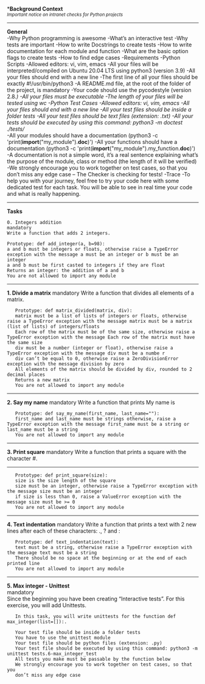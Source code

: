 ***Background Context**  
<sub>*Important notice on intranet checks for Python projects*</sub>

__________________________________________________________________________________________________________________________________________________________
**General**  
     -Why Python programming is awesome
     -What’s an interactive test
     -Why tests are important
     -How to write Docstrings to create tests
     -How to write documentation for each module and function
     -What are the basic option flags to create tests
     -How to find edge cases
     -Requirements
     -Python Scripts
     -Allowed editors: vi, vim, emacs
     -All your files will be interpreted/compiled on Ubuntu 20.04 LTS using python3 (version 3.9)
     -All your files should end with a new line
     -The first line of all your files should be exactly #!/usr/bin/python3
     -A README.md file, at the root of the folder of the project, is mandatory
     -Your code should use the pycodestyle (version 2.8.*)
     -All your files must be executable
     -The length of your files will be tested using wc
     -Python Test Cases
     -Allowed editors: vi, vim, emacs
     -All your files should end with a new line
     -All your test files should be inside a folder tests
     -All your test files should be text files (extension: .txt)
     -All your tests should be executed by using this command: python3 -m doctest ./tests/*  
     -All your modules should have a documentation (python3 -c 'print(__import__("my_module").__doc__)')
     -All your functions should have a documentation (python3 -c 'print(__import__("my_module").my_function.__doc__)')
     -A documentation is not a simple word, it’s a real sentence explaining what’s the purpose of the module, class or method (the length of it will be verified)
     -We strongly encourage you to work together on test cases, so that you don’t miss any edge case – The Checker is checking for tests!
     -Trace
     -To help you with your journey, feel free to try your code here with some dedicated test for each task. You will be able to see in real time your code and what is really happening.
______________________________________________________________________________________________________________________________________________________________________________________________
  **Tasks**

    0. Integers addition
    mandatory
    Write a function that adds 2 integers.

    Prototype: def add_integer(a, b=98):
    a and b must be integers or floats, otherwise raise a TypeError exception with the message a must be an integer or b must be an integer
    a and b must be first casted to integers if they are float
    Returns an integer: the addition of a and b
    You are not allowed to import any module
______________________________________________________________________________________________________________________________________________________________________________________________
  **1. Divide a matrix** 
       mandatory
       Write a function that divides all elements of a matrix.

       Prototype: def matrix_divided(matrix, div):
       matrix must be a list of lists of integers or floats, otherwise raise a TypeError exception with the message matrix must be a matrix (list of lists) of integers/floats
       Each row of the matrix must be of the same size, otherwise raise a TypeError exception with the message Each row of the matrix must have the same size
       div must be a number (integer or float), otherwise raise a TypeError exception with the message div must be a numbe r
       div can’t be equal to 0, otherwise raise a ZeroDivisionError exception with the message division by zero
       All elements of the matrix should be divided by div, rounded to 2 decimal places
       Returns a new matrix
       You are not allowed to import any module
_________________________________________________________________________________________________________________________________________________________________________________________________
  **2. Say my name**
       mandatory
       Write a function that prints My name is <first name> <last name>

       Prototype: def say_my_name(first_name, last_name=""):
       first_name and last_name must be strings otherwise, raise a TypeError exception with the message first_name must be a string or last_name must be a string
       You are not allowed to import any module
_________________________________________________________________________________________________________________________________________________________________________________________________
  **3. Print square**
       mandatory
       Write a function that prints a square with the character #.
_________________________________________________________________________________________________
       Prototype: def print_square(size):
       size is the size length of the square
       size must be an integer, otherwise raise a TypeError exception with the message size must be an integer
       if size is less than 0, raise a ValueError exception with the message size must be >= 0
       You are not allowed to import any module
_______________________________________________________________________________  
  **4. Text indentation**
       mandatory
       Write a function that prints a text with 2 new lines after each of these characters: ., ? and :

       Prototype: def text_indentation(text):
       text must be a string, otherwise raise a TypeError exception with the message text must be a string
       There should be no space at the beginning or at the end of each printed line
       You are not allowed to import any module
_________________________________________________________________________________________________________________________________________________________________________________________________
  
  **5. Max integer - Unittest**  
       mandatory  
       Since the beginning you have been creating “Interactive tests”. For this exercise, you will add Unittests.  

       In this task, you will write unittests for the function def max_integer(list=[]):.  

       Your test file should be inside a folder tests  
       You have to use the unittest module  
       Your test file should be python files (extension: .py)  
       Your test file should be executed by using this command: python3 -m unittest tests.6-max_integer_test  
       All tests you make must be passable by the function below  
       We strongly encourage you to work together on test cases, so that you  
       don’t miss any edge case  
 
